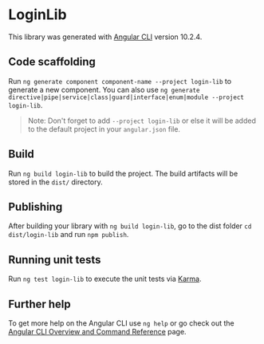 # LoginLib

This library was generated with [Angular CLI](https://github.com/angular/angular-cli) version 10.2.4.

## Code scaffolding

Run `ng generate component component-name --project login-lib` to generate a new component. You can also use `ng generate directive|pipe|service|class|guard|interface|enum|module --project login-lib`.
> Note: Don't forget to add `--project login-lib` or else it will be added to the default project in your `angular.json` file. 

## Build

Run `ng build login-lib` to build the project. The build artifacts will be stored in the `dist/` directory.

## Publishing

After building your library with `ng build login-lib`, go to the dist folder `cd dist/login-lib` and run `npm publish`.

## Running unit tests

Run `ng test login-lib` to execute the unit tests via [Karma](https://karma-runner.github.io).

## Further help

To get more help on the Angular CLI use `ng help` or go check out the [Angular CLI Overview and Command Reference](https://angular.io/cli) page.
